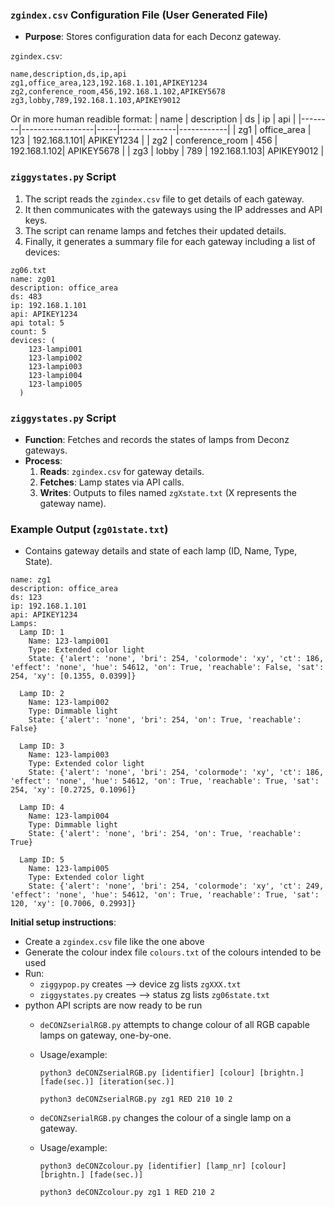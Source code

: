 ### `zgindex.csv` Configuration File (User Generated File)
- **Purpose**: Stores configuration data for each Deconz gateway.

`zgindex.csv`:
```
name,description,ds,ip,api
zg1,office_area,123,192.168.1.101,APIKEY1234
zg2,conference_room,456,192.168.1.102,APIKEY5678
zg3,lobby,789,192.168.1.103,APIKEY9012
```
Or in more human readible format:
| name   | description      | ds  | ip           | api        |
|--------|------------------|-----|--------------|------------|
| zg1    | office_area      | 123 | 192.168.1.101| APIKEY1234 |
| zg2    | conference_room  | 456 | 192.168.1.102| APIKEY5678 |
| zg3    | lobby            | 789 | 192.168.1.103| APIKEY9012 |

### `ziggystates.py` Script
1. The script reads the `zgindex.csv` file to get details of each gateway.
2. It then communicates with the gateways using the IP addresses and API keys.
3. The script can rename lamps and fetches their updated details.
4. Finally, it generates a summary file for each gateway including a list of devices:

```
zg06.txt
name: zg01
description: office_area
ds: 483
ip: 192.168.1.101
api: APIKEY1234
api total: 5
count: 5
devices: (
	123-lampi001
	123-lampi002
	123-lampi003
	123-lampi004
	123-lampi005
  )
```

### `ziggystates.py` Script
- **Function**: Fetches and records the states of lamps from Deconz gateways.
- **Process**:
  1. **Reads**: `zgindex.csv` for gateway details.
  2. **Fetches**: Lamp states via API calls.
  3. **Writes**: Outputs to files named `zgXstate.txt` (X represents the gateway name).

### Example Output (`zg01state.txt`)
- Contains gateway details and state of each lamp (ID, Name, Type, State).
  
```
name: zg1
description: office_area
ds: 123
ip: 192.168.1.101
api: APIKEY1234
Lamps:
  Lamp ID: 1
    Name: 123-lampi001
    Type: Extended color light
    State: {'alert': 'none', 'bri': 254, 'colormode': 'xy', 'ct': 186, 'effect': 'none', 'hue': 54612, 'on': True, 'reachable': False, 'sat': 254, 'xy': [0.1355, 0.0399]}

  Lamp ID: 2
    Name: 123-lampi002
    Type: Dimmable light
    State: {'alert': 'none', 'bri': 254, 'on': True, 'reachable': False}

  Lamp ID: 3
    Name: 123-lampi003
    Type: Extended color light
    State: {'alert': 'none', 'bri': 254, 'colormode': 'xy', 'ct': 186, 'effect': 'none', 'hue': 54612, 'on': True, 'reachable': True, 'sat': 254, 'xy': [0.2725, 0.1096]}

  Lamp ID: 4
    Name: 123-lampi004
    Type: Dimmable light
    State: {'alert': 'none', 'bri': 254, 'on': True, 'reachable': True}

  Lamp ID: 5
    Name: 123-lampi005
    Type: Extended color light
    State: {'alert': 'none', 'bri': 254, 'colormode': 'xy', 'ct': 249, 'effect': 'none', 'hue': 54612, 'on': True, 'reachable': True, 'sat': 120, 'xy': [0.7006, 0.2993]}

```

**Initial setup instructions**:
   - Create a `zgindex.csv` file like the one above
   - Generate the colour index file `colours.txt` of the colours intended to be used
   - Run:
     - `ziggypop.py`    creates --> device zg lists `zgXXX.txt`
     - `ziggystates.py` creates --> status zg lists `zg06state.txt`
   - python API scripts are now ready to be run
     - `deCONZserialRGB.py` attempts to change colour of all RGB capable lamps on gateway, one-by-one.
     - Usage/example:
       ```
       python3 deCONZserialRGB.py [identifier] [colour] [brightn.] [fade(sec.)] [iteration(sec.)]
       ```
       ```
       python3 deCONZserialRGB.py zg1 RED 210 10 2
       ```

     - `deCONZserialRGB.py` changes the colour of a single lamp on a gateway.
     - Usage/example:
       
       ```
       python3 deCONZcolour.py [identifier] [lamp_nr] [colour] [brightn.] [fade(sec.)]
       ```
       ```
       python3 deCONZcolour.py zg1 1 RED 210 2
       ```
